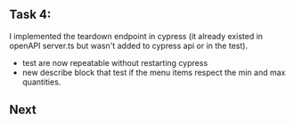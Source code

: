 ## Task 4:

I implemented the teardown endpoint in cypress (it already existed in openAPI server.ts but wasn't added to cypress api or in the test).

  - test are now repeatable without restarting cypress
  - new describe block that test if the menu items respect the min and max quantities.

## Next